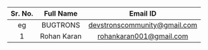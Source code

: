 | Sr. No. | Full Name | Email ID |
| :--: | :--: | :--: |
| eg | BUGTRONS | devstronscommunity@gmail.com |
| 1 | Rohan Karan | rohankaran001@gmail.com |
